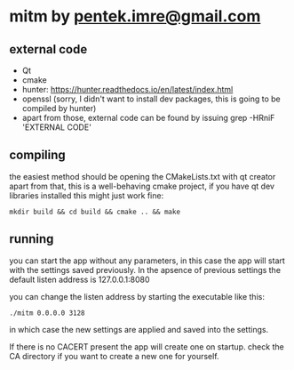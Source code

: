 # mitm by pentek.imre@gmail.com

## external code

- Qt
- cmake
- hunter: https://hunter.readthedocs.io/en/latest/index.html
- openssl (sorry, I didn't want to install dev packages, this is going to be compiled by hunter)
- apart from those, external code can be found by issuing grep -HRniF 'EXTERNAL CODE'

## compiling

the easiest method should be opening the CMakeLists.txt with qt creator
apart from that, this is a well-behaving cmake project, if you have qt dev libraries installed this might just work fine:

    mkdir build && cd build && cmake .. && make

## running

you can start the app without any parameters, in this case the app will start with the settings saved previously. In the apsence of previous settings the default listen address is 127.0.0.1:8080

you can change the listen address by starting the executable like this:

    ./mitm 0.0.0.0 3128

in which case the new settings are applied and saved into the settings.

If there is no CACERT present the app will create one on startup. check the CA directory if you want to create a new one for yourself.
